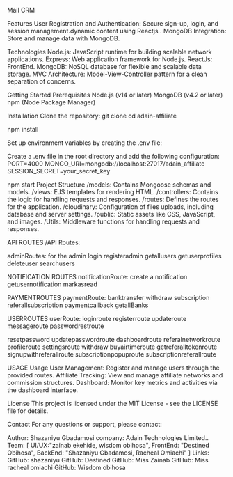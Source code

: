 Mail CRM



Features User Registration and Authentication: Secure sign-up, login, and session management.dynamic content using Reactjs . MongoDB Integration: Store and manage data with MongoDB.

Technologies Node.js: JavaScript runtime for building scalable network applications. Express: Web application framework for Node.js. ReactJs: FrontEnd. MongoDB: NoSQL database for flexible and scalable data storage. MVC Architecture: Model-View-Controller pattern for a clean separation of concerns.

Getting Started Prerequisites Node.js (v14 or later) MongoDB (v4.2 or later) npm (Node Package Manager)

Installation Clone the repository: git clone cd adain-affiliate

npm install

Set up environment variables by creating the .env file:

Create a .env file in the root directory and add the following configuration: PORT=4000 MONGO_URI=mongodb://localhost:27017/adain_affiliate SESSION_SECRET=your_secret_key

npm start
Project Structure /models: Contains Mongoose schemas and models. /views: EJS templates for rendering HTML. /controllers: Contains the logic for handling requests and responses. /routes: Defines the routes for the application. /cloudinary: Configuration of files uploads, including database and server settings. /public: Static assets like CSS, JavaScript, and images. /Utils: Middleware functions for handling requests and responses.

API ROUTES
/API Routes:

adminRoutes: for the admin login registeradmin getallusers getuserprofiles deleteuser searchusers

NOTIFICATION ROUTES
notificationRoute: create a notification getusernotification markasread

PAYMENTROUTES
paymentRoute: banktransfer withdraw subscription referallsubscription paymentcallback getallBanks

USERROUTES
userRoute: loginroute registerroute updateroute messageroute passwordrestroute

resetpassword updatepasswordroute dashboardroute referalnetworkroute profileroute settingsroute withdraw buyairtimeroute getreferalltokenroute signupwithreferallroute subscriptionpopuproute subscriptionreferallroute

USAGE
Usage User Management: Register and manage users through the provided routes. Affiliate Tracking: View and manage affiliate networks and commission structures. Dashboard: Monitor key metrics and activities via the dashboard interface.

License This project is licensed under the MIT License - see the LICENSE file for details.

Contact For any questions or support, please contact:

Author: Shazaniyu Gbadamosi company: Adain Technologies Limited.. Team: [ UI/UX:"zainab ekehide, wisdom obihosa", FrontEnd: "Destined Obihosa", BackEnd: "Shazaniyu Gbadamosi, Racheal Omiachi" ] Links: GitHub: shazaniyu GitHub: Destined GitHub: Miss Zainab GitHub: Miss racheal omiachi GitHub: Wisdom obihosa